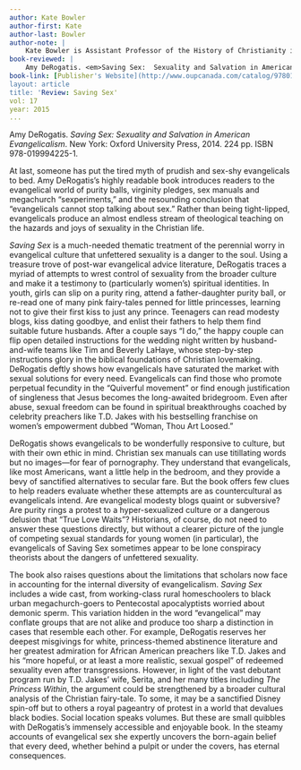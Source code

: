 ```yaml
---
author: Kate Bowler
author-first: Kate
author-last: Bowler
author-note: |
    Kate Bowler is Assistant Professor of the History of Christianity in North America at Duke Divinity School.
book-reviewed: |
    Amy DeRogatis. <em>Saving Sex:  Sexuality and Salvation in American Evangelicalism</em>. New York: Oxford University Press, 2014. 224 pp. ISBN 978-019994225-1.
book-link: [Publisher's Website](http://www.oupcanada.com/catalog/9780199942251.html)
layout: article
title: 'Review: Saving Sex'
vol: 17
year: 2015
...
```


Amy DeRogatis. *Saving Sex:  Sexuality and Salvation in American Evangelicalism*. New York: Oxford University Press, 2014. 224 pp. ISBN 978-019994225-1. 

At last, someone has put the tired myth of prudish and sex-shy evangelicals to bed. Amy DeRogatis’s highly readable book introduces readers to the evangelical world of purity balls, virginity pledges, sex manuals and megachurch “sexperiments,” and the resounding conclusion that “evangelicals cannot stop talking about sex.” Rather than being tight-lipped, evangelicals produce an almost endless stream of theological teaching on the hazards and joys of sexuality in the Christian life.

*Saving Sex* is a much-needed thematic treatment of the perennial worry in evangelical culture that unfettered sexuality is a danger to the soul. Using a treasure trove of post-war evangelical advice literature, DeRogatis traces a myriad of attempts to wrest control of sexuality from the broader culture and make it a testimony to (particularly women’s) spiritual identities. In youth, girls can slip on a purity ring, attend a father-daughter purity ball, or re-read one of many pink fairy-tales penned for little princesses, learning not to give their first kiss to just any prince. Teenagers can read modesty blogs, kiss dating goodbye, and enlist their fathers to help them find suitable future husbands. After a couple says “I do,” the happy couple can flip open detailed instructions for the wedding night written by husband-and-wife teams like Tim and Beverly LaHaye, whose step-by-step instructions glory in the biblical foundations of Christian lovemaking. DeRogatis deftly shows how evangelicals have saturated the market with sexual solutions for every need. Evangelicals can find those who promote perpetual fecundity in the “Quiverful movement” or find enough justification of singleness that Jesus becomes the long-awaited bridegroom. Even after abuse, sexual freedom can be found in spiritual breakthroughs coached by celebrity preachers like T.D. Jakes with his bestselling franchise on women’s empowerment dubbed “Woman, Thou Art Loosed.”

DeRogatis shows evangelicals to be wonderfully responsive to culture, but with their own ethic in mind. Christian sex manuals can use titillating words but no images—for fear of pornography. They understand that evangelicals, like most Americans, want a little help in the bedroom, and they provide a bevy of sanctified alternatives to secular fare. But the book offers few clues to help readers evaluate whether these attempts are as countercultural as evangelicals intend. Are evangelical modesty blogs quaint or subversive? Are purity rings a protest to a hyper-sexualized culture or a dangerous delusion that “True Love Waits”? Historians, of course, do not need to answer these questions directly, but without a clearer picture of the jungle of competing sexual standards for young women (in particular), the evangelicals of Saving Sex sometimes appear to be lone conspiracy theorists about the dangers of unfettered sexuality.  

The book also raises questions about the limitations that scholars now face in accounting for the internal diversity of evangelicalism. *Saving Sex* includes a wide cast, from working-class rural homeschoolers to black urban megachurch-goers to Pentecostal apocalyptists worried about demonic sperm. This variation hidden in the word “evangelical” may conflate groups that are not alike and produce too sharp a distinction in cases that resemble each other. For example, DeRogatis reserves her deepest misgivings for white, princess-themed abstinence literature and her greatest admiration for African American preachers like T.D. Jakes and his “more hopeful, or at least a more realistic, sexual gospel” of redeemed sexuality even after transgressions. However, in light of the vast debutant program run by T.D. Jakes’ wife, Serita, and her many titles including *The Princess Within*, the argument could be strengthened by a broader cultural analysis of the Christian fairy-tale. To some, it may be a sanctified Disney spin-off but to others a royal pageantry of protest in a world that devalues black bodies. Social location speaks volumes. But these are small quibbles with DeRogatis’s immensely accessible and enjoyable book. In the steamy accounts of evangelical sex she expertly uncovers the born-again belief that every deed, whether behind a pulpit or under the covers, has eternal consequences.
